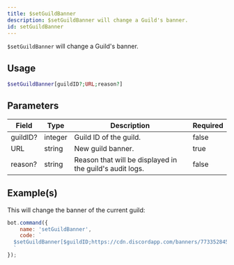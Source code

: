 ```yaml
---
title: $setGuildBanner
description: $setGuildBanner will change a Guild's banner.
id: setGuildBanner
---
```


`$setGuildBanner` will change a Guild's banner.

## Usage

```php
$setGuildBanner[guildID?;URL;reason?]
```

## Parameters

| Field    | Type    | Description                                              | Required |
|----------|---------|----------------------------------------------------------|----------|
| guildID? | integer | Guild ID of the guild.                                   | false    |
| URL      | string  | New guild banner.                                        | true     |
| reason?  | string  | Reason that will be displayed in the guild's audit logs. | false    |

## Example(s)

This will change the banner of the current guild:

```javascript
bot.command({
    name: 'setGuildBanner',
    code: `
  $setGuildBanner[$guildID;https://cdn.discordapp.com/banners/773352845738115102/b2b27d0915a838e8b4f68b180d1901ad.webp;Example!]
  `
});
```